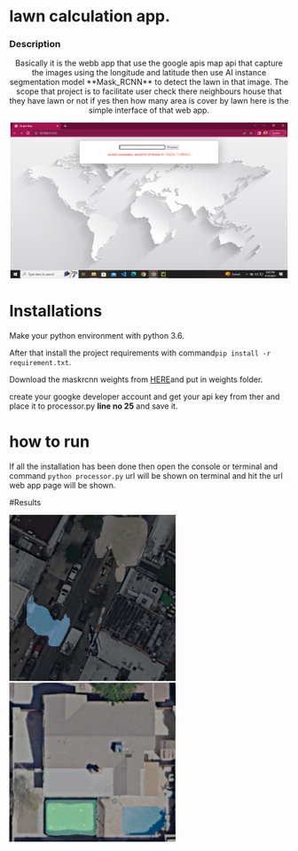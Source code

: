 # lawn calculation app.

### Description
<p align="center">
Basically it is the webb app that use the google apis map api that capture the images using the longitude and latitude then use AI instance segmentation model
**Mask_RCNN** to detect the lawn in that image. The scope that project is to facilitate user check there neighbours house that they have lawn or not if yes then how many area is cover by lawn here is the simple interface of that web app.
</p>

<p align="center">
<img width="500px" height="auto" src="assests/interface.png" />
</p>


# Installations

Make your python environment with python 3.6.

After that install the project requirements with command`pip install -r requirement.txt`. 

Download the maskrcnn weights  from [HERE](https://drive.google.com/drive/folders/19c5hOR14lrfxqUWw8QtmSKjP2CILb8xz?usp=sharing)and put in weights folder.

create your googke developer account and  get your api key from ther and place it to processor.py **line no 25** and save it.


# how to run
If all the installation has been done then open the console or terminal and command `python processor.py` url will be shown on terminal and hit the url web app page will be shown.



#Results

<img src="assests/test1.png" width="300"/> 
<img src="assests/test2.png" width="300"/>












